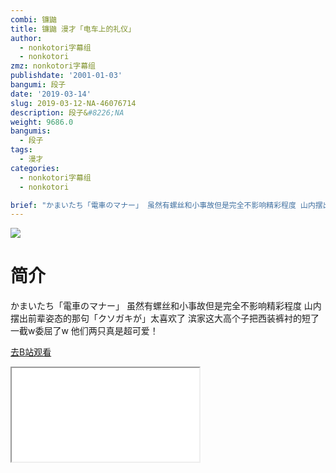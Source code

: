 ```yaml
---
combi: 镰鼬
title: 镰鼬 漫才「电车上的礼仪」
author:
  - nonkotori字幕组
  - nonkotori
zmz: nonkotori字幕组
publishdate: '2001-01-03'
bangumi: 段子
date: '2019-03-14'
slug: 2019-03-12-NA-46076714
description: 段子&#8226;NA
weight: 9686.0
bangumis:
  - 段子
tags:
  - 漫才
categories:
  - nonkotori字幕组
  - nonkotori

brief: "かまいたち「電車のマナー」 虽然有螺丝和小事故但是完全不影响精彩程度 山内摆出前辈姿态的那句「クソガキが」太喜欢了 滨家这大高个子把西装裤衬的短了一截w委屈了w 他们两只真是超可爱！"
---
```

![](https://i.imgur.com/IgaXkly.jpg)
# 简介  
かまいたち「電車のマナー」
虽然有螺丝和小事故但是完全不影响精彩程度
山内摆出前辈姿态的那句「クソガキが」太喜欢了
滨家这大高个子把西装裤衬的短了一截w委屈了w
他们两只真是超可爱！  

[去B站观看](https://www.bilibili.com/video/av46076714/)
<div class ="resp-container"><iframe class="testiframe" src="//player.bilibili.com/player.html?aid=46076714"", scrolling="no", allowfullscreen="true" > </iframe></div> 
